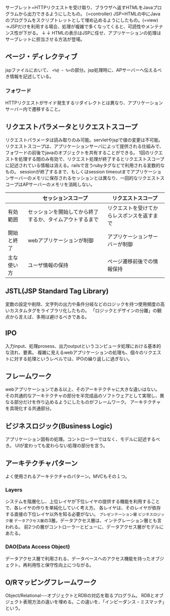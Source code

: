 サーブレット=HTTPリクエストを受け取り、ブラウザへ返すHTMLをJavaプログラムから出力できるようにしたもの。 (=controller)
JSP=HTMLの中にJavaのプログラムをスクリプトレットとして埋め込めるようにしたもの。(=view)
→JSPだけを利用する場合、処理が複雑で多くなってくると、可読性やメンテナンス性が下がる。
↓
↓
HTMLの表示はJSPに任せ、アプリケーションの処理はサーブレットに担当させる方法が登場。

## ページ・ディレクティブ
jspファイルにおいて、 `<%@ ~ %>`の部分。jsp処理時に、APサーバーへ伝えるべき情報を記述している。

### フォワード
HTTPリクエストがサイド発生するリダイレクトとは異なり、アプリケーションサーバー内で遷移すること。

## リクエストパラメータとリクエストスコープ
リクエストパラメータは読み取りのみ可能。servletやjspで値の変更は不可能。
リクエストスコープは、アプリケーションサーバによって提供される仕組みで、フォワードの前後でjavaのオブジェクトを共有することができる。
1回のリクエストを処理する間のみ有効で、リクエスト処理が終了するとリクエストスコープに記述されている情報は消える。railsで言うrubyタグなどで利用される変数的なもの。
sessionが終了するまで、もしくはsession timeoutまでアプリケーションサーバーのメモリに保存されるセッションとは異なり、一回的なリクエストスコープはAPサーバーのメモリを消耗しない。

|  |セッションスコープ |リクエストスコープ |
|---|---|---|
|有効範囲 |セッションを開始してから終了するか、タイムアウトするまで |リクエストを受けてからレスポンスを返すまで |
|開始と終了 |webアプリケーションが制御 |アプリケーションサーバーが制御 |
|主な使い方 |ユーザ情報の保持 |ページ遷移前後での情報保持 |

## JSTL(JSP Standard Tag Library)
変数の設定や削除、文字列の出力や条件分岐などのロジックを持つ使用頻度の高いカスタムタグをライブラリ化したもの。
「ロジックとデザインの分離」の観点から言えば、多用は避けるべきである。

## IPO
入力input、処理prosess、出力outputというコンピュータ処理における基本的な流れ、要素。
複雑に見えるwebアプリケーションの処理も、個々のリクエストに対する処理というレベルでは、IPOの繰り返しに過ぎない。

## フレームワーク
webアプリケーションである以上、そのアーキテクチャに大きな違いはない。
その共通的なアーキテクチャの部分を半完成品のソフトウェアとして実現し、異なる部分だけを作り込めるようにしたものがフレームワーク。
アーキテクチャを具現化する共通部分。

## ビジネスロジック(Business Logic)
アプリケーション固有の処理。コントローラーではなく、モデルに記述するべき。
UIが変わっても変わらない処理の部分を言う。

## アーキテクチャパターン
よく使用されるアーキテクチャのパターン。MVCもその１つ。

### Layers
システムを階層化し、上位レイヤが下位レイヤの提供する機能を利用することで、各レイヤの作りを単純化していく考え方。
各レイヤは、そのレイヤが依存する直接の下位レイヤ以外を知る必要がない。
`プレゼンテーション層` `ビジネスロジック層` `データアクセス層`の3層。データアクセス層は、インテグレーション層とも言われる。
前2つの層がコントローラーとビューに、データアクセス層がモデルにあたる。

### DAO(Data Access Object)
データアクセス層で利用される、データベースへのアクセス機能を持ったオブジェクト。再利用性と保守性向上につながる。

## O/Rマッピングフレームワーク
Object/Relational---オブジェクトとRDBの対応を取るプログラム。
RDBとオブジェクト表現方法の違いを埋める。この違いを、「インピーダンス・ミスマッチ」という。


